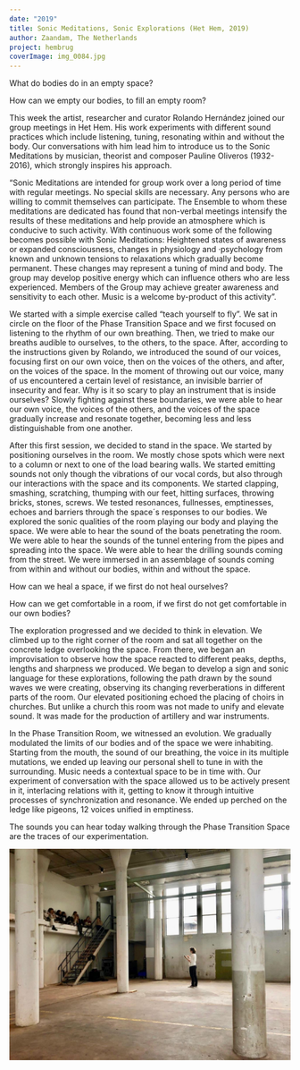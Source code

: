```yaml
---
date: "2019"
title: Sonic Meditations, Sonic Explorations (Het Hem, 2019)
author: Zaandam, The Netherlands
project: hembrug
coverImage: img_0084.jpg
---
```

What do bodies do in an empty space?

How can we empty our bodies, to fill an empty room?

This week the artist, researcher and curator Rolando Hernández joined our group meetings in Het Hem. His work experiments with different sound practices which include listening, tuning, resonating within and without the body. Our conversations with him lead him to introduce us to the Sonic Meditations by musician, theorist and composer Pauline Oliveros (1932-2016), which strongly inspires his approach.

“Sonic Meditations are intended for group work over a long period of time with regular meetings. No special skills are necessary. Any persons who are willing to commit themselves can participate. The Ensemble to whom these meditations are dedicated has found that non-verbal meetings intensify the results of these meditations and help provide an atmosphere which is conducive to such activity. With continuous work some of the following becomes possible with Sonic Meditations: Heightened states of awareness or expanded consciousness, changes in physiology and ·psychology from known and unknown tensions to relaxations which gradually become permanent. These changes may represent a tuning of mind and body. The group may develop positive energy which can influence others who are less experienced. Members of the Group may achieve greater awareness and sensitivity to each other. Music is a welcome by-product of this activity”.

We started with a simple exercise called “teach yourself to fly”. We sat in circle on the floor of the Phase Transition Space and we first focused on listening to the rhythm of our own breathing. Then, we tried to make our breaths audible to ourselves, to the others, to the space. After, according to the instructions given by Rolando, we introduced the sound of our voices, focusing first on our own voice, then on the voices of the others, and after, on the voices of the space. In the moment of throwing out our voice, many of us encountered a certain level of resistance, an invisible barrier of insecurity and fear. Why is it so scary to play an instrument that is inside ourselves? Slowly fighting against these boundaries, we were able to hear our own voice, the voices of the others, and the voices of the space gradually increase and resonate together, becoming less and less distinguishable from one another.

After this first session, we decided to stand in the space. We started by positioning ourselves in the room. We mostly chose spots which were next to a column or next to one of the load bearing walls. We started emitting sounds not only though the vibrations of our vocal cords, but also through our interactions with the space and its components. We started clapping, smashing, scratching, thumping with our feet, hitting surfaces, throwing bricks, stones, screws. We tested resonances, fullnesses, emptinesses, echoes and barriers through the space´s responses to our bodies. We explored the sonic qualities of the room playing our body and playing the space. We were able to hear the sound of the boats penetrating the room. We were able to hear the sounds of the tunnel entering from the pipes and spreading into the space. We were able to hear the drilling sounds coming from the street. We were immersed in an assemblage of sounds coming from within and without our bodies, within and without the space.

How can we heal a space, if we first do not heal ourselves?

How can we get comfortable in a room, if we first do not get comfortable in our own bodies?

The exploration progressed and we decided to think in elevation. We climbed up to the right corner of the room and sat all together on the concrete ledge overlooking the space. From there, we began an improvisation to observe how the space reacted to different peaks, depths, lengths and sharpness we produced. We began to develop a sign and sonic language for these explorations, following the path drawn by the sound waves we were creating, observing its changing reverberations in different parts of the room. Our elevated positioning echoed the placing of choirs in churches. But unlike a church this room was not made to unify and elevate sound. It was made for the production of artillery and war instruments.

In the Phase Transition Room, we witnessed an evolution. We gradually modulated the limits of our bodies and of the space we were inhabiting. Starting from the mouth, the sound of our breathing, the voice in its multiple mutations, we ended up leaving our personal shell to tune in with the surrounding. Music needs a contextual space to be in time with. Our experiment of conversation with the space allowed us to be actively present in it, interlacing relations with it, getting to know it through intuitive processes of synchronization and resonance. We ended up perched on the ledge like pigeons, 12 voices unified in emptiness.

The sounds you can hear today walking through the Phase Transition Space are the traces of our experimentation.

![](agadaqadq6gxg3vhceqnfug6bzmydjj7awyabaeaawiaa3kaa9-_aaiwba_544_1280x960.jpg)